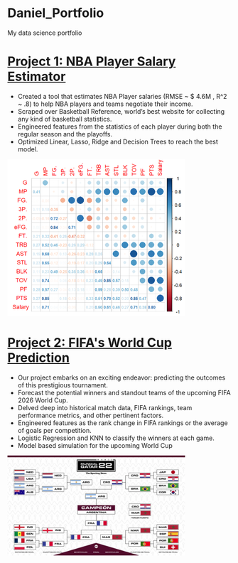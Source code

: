 # Daniel_Portfolio
My data science portfolio

# [Project 1: NBA Player Salary Estimator](https:) 
* Created a tool that estimates NBA Player salaries (RMSE ~ $ 4.6M , R^2 ~ .8) to help NBA players and teams negotiate their income.
* Scraped over Basketball Reference, world’s best website for collecting any kind of basketball statistics.
* Engineered features from the statistics of each player during both the regular season and the playoffs. 
* Optimized Linear, Lasso, Ridge and Decision Trees to reach the best model. 

<img src="/img/corrplot.png" width="400">

# [Project 2: FIFA's World Cup Prediction](https:) 
* Our project embarks on an exciting endeavor: predicting the outcomes of this prestigious tournament.
* Forecast the potential winners and standout teams of the upcoming FIFA 2026 World Cup.
* Delved deep into historical match data, FIFA rankings, team performance metrics, and other pertinent factors. 
* Engineered features as the rank change in FIFA rankings or the average of goals per competition. 
* Logistic Regression and KNN to classify the winners at each game.
* Model based simulation for the upcoming World Cup

<img src="/img/bracket.jpg" width="400">



